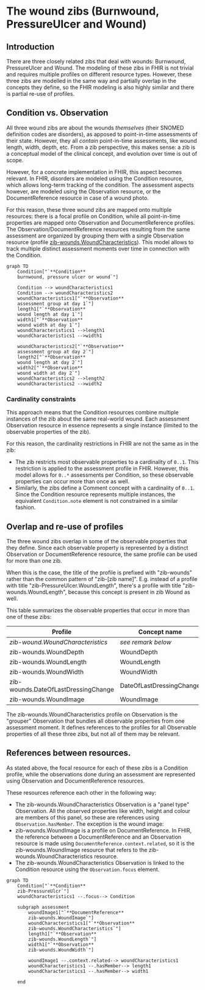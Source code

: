 # The wound zibs (Burnwound, PressureUlcer and Wound)
## Introduction
There are three closely related zibs that deal with wounds: Burnwound, PressureUlcer and Wound. The modeling of these zibs in FHIR is not trivial and requires multiple profiles on different resource types. However, these three zibs are modelled in the same way and partially overlap in the concepts they define, so the FHIR modeling is also highly similar and there is partial re-use of profiles.

## Condition vs. Observation
All three wound zibs are about the wounds _themselves_ (their SNOMED definition codes are disorders), as apposed to point-in-time assessments of their state. However, they all _contain_ point-in-time assessments, like wound length, width, depth, etc. From a zib perspective, this makes sense: a zib is a conceptual model of the clinical concept, and evolution over time is out of scope.

However, for a concrete implementation in FHIR, this aspect becomes relevant. In FHIR, disorders are modeled using the Condition resource, which allows long-term tracking of the condition. The assessment aspects however, are modeled using the Observation resource, or the DocumentReference resource in case of a wound photo.

For this reason, these three wound zibs are mapped onto multiple resources: there is a focal profile on Condition, while all point-in-time properties are mapped onto Observation and DocumentReference profiles. The Observation/DocumentReference resources resulting from the same assessment are organized by grouping them with a single Observation resource (profile [zib-wounds.WoundCharacteristics](http://nictiz.nl/fhir/StructureDefinition/zib-wounds.WoundCharacteristics)). This model allows to track multiple distinct assessment moments over time in connection with the Condition.

```mermaid
graph TD
    Condition["`**Condition**
    burnwound, pressure ulcer or wound`"]
    
    Condition --> woundCharacteristics1
    Condition --> woundCharacteristics2
    woundCharacteristics1["`**Observation**
    assessment group at day 1`"]
    length1["`**Observation**
    wound length at day 1`"]
    width1["`**Observation**
    wound width at day 1`"]
    woundCharacteristics1 -->length1
    woundCharacteristics1 -->width1

    woundCharacteristics2["`**Observation**
    assessment group at day 2`"]
    length2["`**Observation**
    wound length at day 2`"]
    width2["`**Observation**
    wound width at day 2`"]
    woundCharacteristics2 -->length2
    woundCharacteristics2 -->width2

```

### Cardinality constraints
This approach means that the Condition resources combine multiple instances of the zib about the same real-world wound. Each assessment Observation resource in essence represents a single instance (limited to the observable properties of the zib).

For this reason, the cardinality restrictions in FHIR are not the same as in the zib:

* The zib restricts most observable properties to a cardinality of `0..1`. This restriction is applied to the assessment profile in FHIR. However, this model allows for `0..*` assessments per Condition, so these observable properties can occur more than once as well.
* Similarly, the zibs define a Comment concept with a cardinality of `0..1`. Since the Condition resource represents multiple instances, the equivalent `Condition.note` element is not constrained in a similar fashion.

## Overlap and re-use of profiles
The three wound zibs overlap in some of the observable properties that they define. Since each observable property is represented by a distinct Observation or DocumentReference resource, the same profile can be used for more than one zib.

When this is the case, the title of the profile is prefixed with "zib-wounds" rather than the common pattern of "zib-[zib name]". E.g. instead of a profile with title "zib-PressureUlcer.WoundLength", there's a profile with title "zib-wounds.WoundLength", because this concept is present in zib Wound as well.

This table summarizes the observable properties that occur in more than one of these zibs:

| Profile                             | Concept name             | Burnwound | PressureUlcer | Wound |
| ----------------------------------- | ------------------------ | --------- | ------------- | ----- |
| *zib-wound.WoundCharacteristics*    | *see remark below*       | *x*       | *x*           | *x*   |
| zib-wounds.WoundDepth               | WoundDepth               | x         | x             | x     |
| zib-wounds.WoundLength              | WoundLength              |           | x             | x     |
| zib-wounds.WoundWidth               | WoundWidth               |           | x             | x     |
| zib-wounds.DateOfLastDressingChange | DateOfLastDressingChange | x         | x             | x     |
| zib-wounds.WoundImage               | WoundImage               | x         | x             | x     |

The zib-wounds.WoundCharacteristics profile on Observation is the "grouper" Observation that bundles all observable properties from one assessment moment. It defines references to the profiles for all Observable properties of all these three zibs, but not all of them may be relevant.

## References between resources.
As stated above, the focal resource for each of these zibs is a Condition profile, while the observations done during an assessment are represented using Observation and DocumentReference resources.

These resources reference each other in the following way:

* The zib-wounds.WoundCharacteristics Observation is a "panel type" Observation. All the observed properties like width, height and colour are members of this panel, so these are references using `Observation.hasMember`. The exception is the wound image:
* zib-wounds.WoundImage is a profile on DocumentReference. In FHIR, the reference between a DocumentReference and an Observation resource is made using `DocumentReference.context.related`, so it is the zib-wounds.WoundImage resource that refers to the zib-wounds.WoundCharacteristics resource.
* The zib-wounds.WoundCharacteristics Observation is linked to the Condition resource using the `Observation.focus` element.

```mermaid
graph TD
    Condition["`**Condition**
    zib-PressureUlcr`"]
    woundCharacteristics1 --.focus--> Condition

    subgraph assessment
        woundImage1["`**DocumentReference**
        zib-wounds.WoundImage`"]
        woundCharacteristics1["`**Observation**
        zib-wounds.WoundCharacteristics`"]
        length1["`**Observation**
        zib-wounds.WoundLength`"]
        width1["`**Observation**
        zib-wounds.WoundWidth`"]

        woundImage1 --.context.related--> woundCharacteristics1
        woundCharacteristics1 --.hasMember--> length1
        woundCharacteristics1 --.hasMember--> width1

    end

    
```